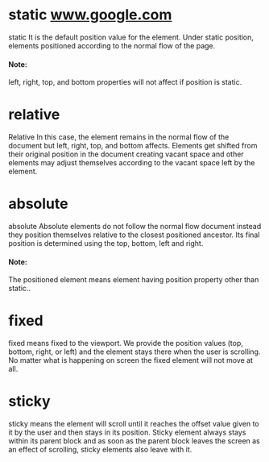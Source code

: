 # static www.google.com
static It is the default position value for the element. Under static position, elements positioned according to the normal flow of the page.
#### Note:
 left, right, top, and bottom properties will not affect if position is static.

# relative
Relative In this case, the element remains in the normal flow of the document but left, right, top, and bottom affects. Elements get shifted from their original position in the document creating vacant space and other elements may adjust themselves according to the vacant space left by the element.

# absolute
absolute Absolute elements do not follow the normal flow document instead they position themselves relative to the closest positioned ancestor. Its final position is determined using the top, bottom,  left and right.
#### Note:
The positioned element means element having position property other than static..

# fixed
fixed means fixed to the viewport. We provide the position values (top, bottom, right, or left) and the element stays there when the user is scrolling. No matter what is happening on screen the fixed element will not move at all.

# sticky
sticky means the element will scroll until it reaches the offset value given to it by the user and then stays in its position. Sticky element always stays within its parent block and as soon as the parent block leaves the screen as an effect of scrolling, sticky elements also leave with it.
